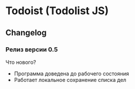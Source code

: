 
# Todoist (Todolist JS)
## Changelog
### Релиз версии 0.5
 Что нового? 
 - Программа доведена до рабочего состояния
 - Работает локальное сохранение списка дел
 


